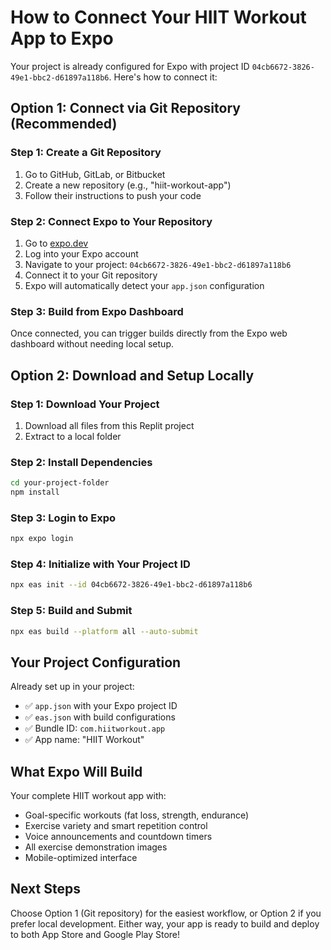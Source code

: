 # How to Connect Your HIIT Workout App to Expo

Your project is already configured for Expo with project ID `04cb6672-3826-49e1-bbc2-d61897a118b6`. Here's how to connect it:

## Option 1: Connect via Git Repository (Recommended)

### Step 1: Create a Git Repository
1. Go to GitHub, GitLab, or Bitbucket
2. Create a new repository (e.g., "hiit-workout-app")
3. Follow their instructions to push your code

### Step 2: Connect Expo to Your Repository
1. Go to [expo.dev](https://expo.dev)
2. Log into your Expo account
3. Navigate to your project: `04cb6672-3826-49e1-bbc2-d61897a118b6`
4. Connect it to your Git repository
5. Expo will automatically detect your `app.json` configuration

### Step 3: Build from Expo Dashboard
Once connected, you can trigger builds directly from the Expo web dashboard without needing local setup.

## Option 2: Download and Setup Locally

### Step 1: Download Your Project
1. Download all files from this Replit project
2. Extract to a local folder

### Step 2: Install Dependencies
```bash
cd your-project-folder
npm install
```

### Step 3: Login to Expo
```bash
npx expo login
```

### Step 4: Initialize with Your Project ID
```bash
npx eas init --id 04cb6672-3826-49e1-bbc2-d61897a118b6
```

### Step 5: Build and Submit
```bash
npx eas build --platform all --auto-submit
```

## Your Project Configuration

Already set up in your project:
- ✅ `app.json` with your Expo project ID
- ✅ `eas.json` with build configurations
- ✅ Bundle ID: `com.hiitworkout.app`
- ✅ App name: "HIIT Workout"

## What Expo Will Build

Your complete HIIT workout app with:
- Goal-specific workouts (fat loss, strength, endurance)
- Exercise variety and smart repetition control
- Voice announcements and countdown timers
- All exercise demonstration images
- Mobile-optimized interface

## Next Steps

Choose Option 1 (Git repository) for the easiest workflow, or Option 2 if you prefer local development. Either way, your app is ready to build and deploy to both App Store and Google Play Store!